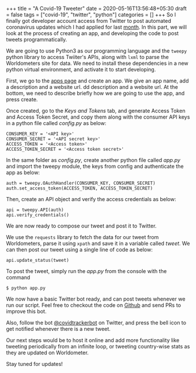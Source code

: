 +++
title = "A Covid-19 Tweeter"
date = 2020-05-16T13:56:48+05:30
draft = false
tags = ["covid-19", "twitter", "python"]
categories = []
+++
So I finally got developer account access from Twitter to post automated coronavirus updates which I had applied for last [month](../01).
In this part, we will look at the process of creating an app, and developing the code to post tweets programmatically.

We are going to use Python3 as our programming language and the `tweepy` python library to access Twiiter's APIs, along with `lxml` to parse the Worldometers site for data. We need to install these dependencies in a new python virtual environment, and activate it to start developing.

First, we go to the [apps page](https://developer.twitter.com/en/apps) and create an app. We give an app name, add a description and a website url. dd description and a website url. At the bottom, we need to describe briefly how we are going to use the app, and press create.

Once created, go to the *Keys and Tokens* tab, and generate Access Token and Access Token Secret, and copy them along with the consumer API keys in a python file called _config.py_ as below:
```
CONSUMER_KEY = '<API key>'
CONSUMER_SECRET = '<API secret key>'
ACCESS_TOKEN = '<Access token>'
ACCESS_TOKEN_SECRET = '<Access token secret>'
```

In the same folder as _config.py_, create another python file called _app.py_ and import the tweepy module, the keys from config and authenticate the app as below:
```
auth = tweepy.OAuthHandler(CONSUMER_KEY, CONSUMER_SECRET)
auth.set_access_token(ACCESS_TOKEN, ACCESS_TOKEN_SECRET)
```

Then, create an API object and verify the access credentials as below:
```
api = tweepy.API(auth)
api.verify_credentials()
```

We are now ready to compose our tweet and post it to Twitter.

We use the `requests` library to fetch the data for our tweet from Worldometers, parse it using `xpath` and save it in a variable called _tweet_. We can then post our tweet using a single line of code as below:
```
api.update_status(tweet)
```
To post the tweet, simply run the _app.py_ from the console with the command
```
$ python app.py
```

We now have a basic Twitter bot ready, and can post tweets whenever we run our script. Feel free to checkout the code on [Github](https://github.com/adbose/covid-tweeter) and send PRs to improve this bot.

Also, follow the bot [@covidtrackerbot](https://twitter.com/covidtrackerbot) on Twitter, and press the bell icon to get notified whenever there is a new tweet.

Our next steps would be to host it online and add more functionality like tweeting periodically from an infinite loop, or tweeting country-wise stats as they are updated on Worldometer.

Stay tuned for updates!
